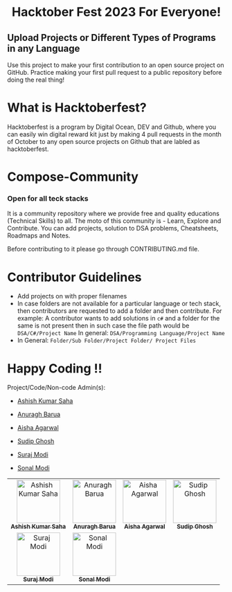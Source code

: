 # <center> Hacktober Fest 2023 For Everyone! </center>
## Upload Projects or Different Types of Programs in any Language

Use this project to make your first contribution to an open source project on GitHub. Practice making your first pull request to a public repository before doing the real thing!

# What is Hacktoberfest?

Hacktoberfest is a program by Digital Ocean, DEV and Github, where you can easily win digital reward kit just by making 4 pull requests in the month of October to any open source projects on Github that are labled as hacktoberfest.


# Compose-Community
### Open for all teck stacks
It is a community repository where we provide free and quality educations (Technical Skills) to all.
The moto of this community is - Learn, Explore and Contribute.
You can add projects, solution to DSA problems, Cheatsheets, Roadmaps and Notes.


Before contributing to it please go through CONTRIBUTING.md file.

# Contributor Guidelines

- Add projects on with proper filenames
- In case folders are not available for a particular language or tech stack, then contributors are requested to add a folder and then contribute.
For example: A contributor wants to add solutions in `c#` and a folder for the same is not present then in such case the file path would be `DSA/C#/Project Name`
In general: `DSA/Programming Language/Project Name`
- In General: `Folder/Sub Folder/Project Folder/ Project Files`

# Happy Coding !!

Project/Code/Non-code Admin(s): 

- [Ashish Kumar Saha](https://github.com/risingstar-bit)

- [Anuragh Barua](https://github.com/AnuraghB)

- [Aisha Agarwal](https://github.com/aisha09agarwal)

- [Sudip Ghosh](https://github.com/sudipg4112001)

- [Suraj Modi](https://github.com/skmodi649)

- [Sonal Modi](https://github.com/Sonal-Modi-Git)






<table>
<tr>
<td align="center">
        <a href="https://github.com/risingstar-bit">
            <img src="https://avatars.githubusercontent.com/u/85429920?v=4" width="100;" alt="Ashish Kumar Saha"/>
            <br />
            <sub><b>Ashish Kumar Saha</b></sub>
        </a>
    </td>
<td align="center">
        <a href="https://github.com/AnuraghB">
            <img src="https://avatars.githubusercontent.com/anuraghb" width="100;" alt="Anuragh Barua"/>
            <br />
            <sub><b>Anuragh Barua</b></sub>
        </a>
    </td>
<td align="center">
        <a href="https://github.com/aisha09agarwal">
            <img src="https://avatars.githubusercontent.com/aisha09agarwal" width="100;" alt="Aisha Agarwal"/>
            <br />
            <sub><b>Aisha Agarwal</b></sub>
        </a>
    </td>
<td align="center">
        <a href="https://github.com/sudipg4112001">
            <img src="https://avatars.githubusercontent.com/u/60208804?v=4" width="100;" alt="Sudip Ghosh"/>
            <br />
            <sub><b>Sudip Ghosh</b></sub>
        </a>
    </td>
</tr>
<td align="center">
        <a href="https://github.com/skmodi649">
            <img src="https://avatars.githubusercontent.com/skmodi649" width="100;" alt="Suraj Modi"/>
            <br />
            <sub><b>Suraj Modi</b></sub>
        </a>
    </td>
<td align="center">
        <a href="https://github.com/Sonal-Modi-Git">
            <img src="https://avatars.githubusercontent.com/Sonal-Modi-Git" width="100;" alt="Sonal Modi"/>
            <br />
            <sub><b>Sonal Modi</b></sub>
        </a>
    </td>    
</table>

